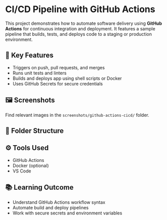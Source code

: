 # CI/CD Pipeline with GitHub Actions

This project demonstrates how to automate software delivery using **GitHub Actions** for continuous integration and deployment. It features a sample pipeline that builds, tests, and deploys code to a staging or production environment.

## 🔑 Key Features

- Triggers on push, pull requests, and merges
- Runs unit tests and linters
- Builds and deploys app using shell scripts or Docker
- Uses GitHub Secrets for secure credentials

## 🖼️ Screenshots

Find relevant images in the `screenshots/github-actions-cicd/` folder.

## 📁 Folder Structure


## ⚙️ Tools Used

- GitHub Actions
- Docker (optional)
- VS Code

## 📚 Learning Outcome

- Understand GitHub Actions workflow syntax
- Automate build and deploy pipelines
- Work with secure secrets and environment variables
